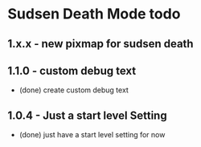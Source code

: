 # Sudsen Death Mode todo

## 1.x.x - new pixmap for sudsen death

## 1.1.0 - custom debug text
* (done) create custom debug text

## 1.0.4 - Just a start level Setting
* (done) just have a start level setting for now
